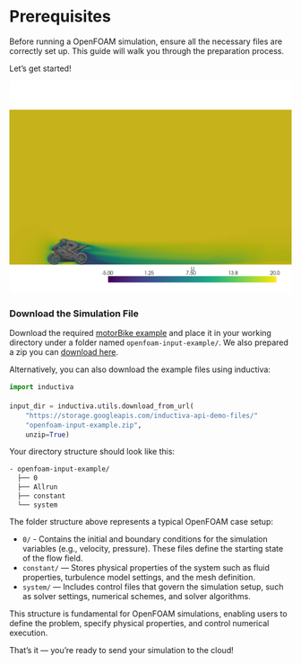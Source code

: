 # Prerequisites
Before running a OpenFOAM simulation, ensure all the necessary files are correctly set up. This guide will walk you through the preparation process.

Let’s get started!

<p align="center"><img src="../../_static/bike_flow_slice_U.png" alt="OpenFOAM simulation visualization" width="700"></p>


### Download the Simulation File
Download the required [motorBike example](https://develop.openfoam.com/Development/openfoam/-/tree/master/tutorials/incompressible/simpleFoam/motorBike) and place it in your working directory under a folder named `openfoam-input-example/`. We also prepared a zip you can [download here](https://storage.googleapis.com/inductiva-api-demo-files/openfoam-input-example.zip). 

Alternatively, you can also download the example files using inductiva:

```python
import inductiva

input_dir = inductiva.utils.download_from_url(
    "https://storage.googleapis.com/inductiva-api-demo-files/"
    "openfoam-input-example.zip",
    unzip=True)
```

Your directory structure should look like this:

```
- openfoam-input-example/  
  ├── 0
  ├── Allrun
  ├── constant
  └── system
```


The folder structure above represents a typical OpenFOAM case setup:
- `0/` - Contains the initial and boundary conditions for the simulation variables (e.g., velocity, pressure). These files define the starting state of the flow field.
- `constant/` — Stores physical properties of the system such as fluid properties, turbulence model settings, and the mesh definition.
- `system/` — Includes control files that govern the simulation setup, such as solver settings, numerical schemes, and solver algorithms.

This structure is fundamental for OpenFOAM simulations, enabling users to define the problem, specify physical properties, and control numerical execution.

That’s it — you’re ready to send your simulation to the cloud!